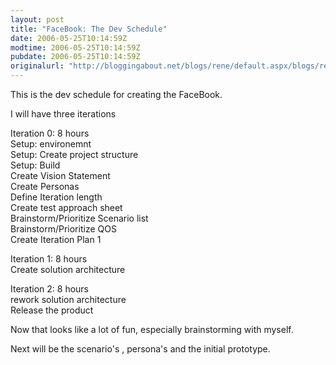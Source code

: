 ```yaml
---
layout: post
title: "FaceBook: The Dev Schedule"
date: 2006-05-25T10:14:59Z
modtime: 2006-05-25T10:14:59Z
pubdate: 2006-05-25T10:14:59Z
originalurl: "http://bloggingabout.net/blogs/rene/default.aspx/blogs/rene/archive/2006/05/25/12243.aspx"
---
```



<p>This is the dev schedule for creating the FaceBook.</p><p>I will have three iterations</p><p>Iteration 0: 8 hours
<br />
Setup: environemnt
<br />
Setup: Create project structure
<br />
Setup: Build
<br />
Create Vision Statement
<br />
Create Personas
<br />
Define Iteration length
<br />
Create test approach sheet
<br />
Brainstorm/Prioritize Scenario list
<br />
Brainstorm/Prioritize QOS
<br />
Create Iteration Plan 1</p><p>Iteration 1: 8 hours
<br />
Create solution architecture</p><p>Iteration 2: 8 hours
<br />
rework solution architecture
<br />
Release the product</p><p>Now that looks like a lot of fun, especially brainstorming with myself.</p><p>Next will be the scenario's , persona's and the initial prototype.</p>

